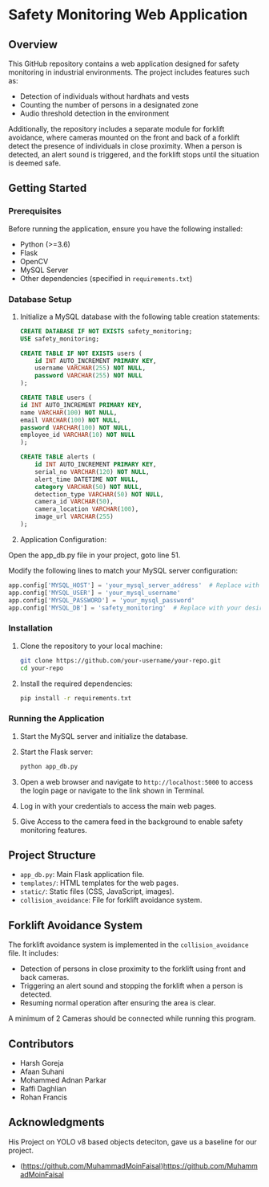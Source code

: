 # Safety Monitoring Web Application

## Overview

This GitHub repository contains a web application designed for safety monitoring in industrial environments. The project includes features such as:

- Detection of individuals without hardhats and vests
- Counting the number of persons in a designated zone
- Audio threshold detection in the environment

Additionally, the repository includes a separate module for forklift avoidance, where cameras mounted on the front and back of a forklift detect the presence of individuals in close proximity. When a person is detected, an alert sound is triggered, and the forklift stops until the situation is deemed safe.

## Getting Started

### Prerequisites

Before running the application, ensure you have the following installed:

- Python (>=3.6)
- Flask
- OpenCV
- MySQL Server
- Other dependencies (specified in `requirements.txt`)

### Database Setup


1. Initialize a MySQL database with the following table creation statements:

    ```sql
    CREATE DATABASE IF NOT EXISTS safety_monitoring;
    USE safety_monitoring;

    CREATE TABLE IF NOT EXISTS users (
        id INT AUTO_INCREMENT PRIMARY KEY,
        username VARCHAR(255) NOT NULL,
        password VARCHAR(255) NOT NULL
    );

    CREATE TABLE users (
    id INT AUTO_INCREMENT PRIMARY KEY,
    name VARCHAR(100) NOT NULL,
    email VARCHAR(100) NOT NULL,
    password VARCHAR(100) NOT NULL,
    employee_id VARCHAR(10) NOT NULL
    );

    CREATE TABLE alerts (
        id INT AUTO_INCREMENT PRIMARY KEY,
        serial_no VARCHAR(120) NOT NULL,
        alert_time DATETIME NOT NULL,
        category VARCHAR(50) NOT NULL,
        detection_type VARCHAR(50) NOT NULL,
        camera_id VARCHAR(50),
        camera_location VARCHAR(100),
        image_url VARCHAR(255)
    );


    ```
2. Application Configuration:

Open the app_db.py file in your project, goto line 51.


Modify the following lines to match your MySQL server configuration:
```Python
app.config['MYSQL_HOST'] = 'your_mysql_server_address'  # Replace with your MySQL server address
app.config['MYSQL_USER'] = 'your_mysql_username'
app.config['MYSQL_PASSWORD'] = 'your_mysql_password'
app.config['MYSQL_DB'] = 'safety_monitoring'  # Replace with your desired database name
```

### Installation

1. Clone the repository to your local machine:

   ```bash
   git clone https://github.com/your-username/your-repo.git
   cd your-repo
   ```

2. Install the required dependencies:

   ```bash
   pip install -r requirements.txt
   ```

### Running the Application

1. Start the MySQL server and initialize the database.

2. Start the Flask server:

   ```bash
   python app_db.py
   ```

3. Open a web browser and navigate to `http://localhost:5000` to access the login page or navigate to the link shown in Terminal.

4. Log in with your credentials to access the main web pages.

5. Give Access to the camera feed in the background to enable safety monitoring features.

## Project Structure

- `app_db.py`: Main Flask application file.
- `templates/`: HTML templates for the web pages.
- `static/`: Static files (CSS, JavaScript, images).
- `collision_avoidance`: File for forklift avoidance system.

## Forklift Avoidance System

The forklift avoidance system is implemented in the `collision_avoidance` file. It includes:

- Detection of persons in close proximity to the forklift using front and back cameras.
- Triggering an alert sound and stopping the forklift when a person is detected.
- Resuming normal operation after ensuring the area is clear.

A minimum of 2 Cameras should be connected while running this program.

## Contributors

- Harsh Goreja
- Afaan Suhani
- Mohammed Adnan Parkar
- Raffi Daghlian
- Rohan Francis

## Acknowledgments

His Project on YOLO v8 based objects deteciton, gave us a baseline for our project.
- (https://github.com/MuhammadMoinFaisal)https://github.com/MuhammadMoinFaisal
